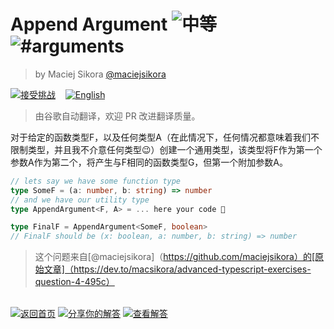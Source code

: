 <!--info-header-start--><h1>Append Argument <img src="https://img.shields.io/badge/-%E4%B8%AD%E7%AD%89-eaa648" alt="中等"/> <img src="https://img.shields.io/badge/-%23arguments-999" alt="#arguments"/></h1><blockquote><p>by Maciej Sikora <a href="https://github.com/maciejsikora" target="_blank">@maciejsikora</a></p></blockquote><p><a href="https://tsch.js.org/191/play/zh-CN" target="_blank"><img src="https://img.shields.io/badge/-%E6%8E%A5%E5%8F%97%E6%8C%91%E6%88%98-3178c6?logo=typescript" alt="接受挑战"/></a> &nbsp;&nbsp;&nbsp;<a href="./README.md" target="_blank"><img src="https://img.shields.io/badge/-English-gray" alt="English"/></a> </p><!--info-header-end-->

> 由谷歌自动翻译，欢迎 PR 改进翻译质量。

对于给定的函数类型F，以及任何类型A（在此情况下，任何情况都意味着我们不限制类型，并且我不介意任何类型😉）创建一个通用类型，该类型将F作为第一个参数A作为第二个，将产生与F相同的函数类型G，但第一个附加参数A。

```typescript
// lets say we have some function type
type SomeF = (a: number, b: string) => number
// and we have our utility type
type AppendArgument<F, A> = ... here your code 💪

type FinalF = AppendArgument<SomeF, boolean> 
// FinalF should be (x: boolean, a: number, b: string) => number
```

>这个问题来自[@maciejsikora]（https://github.com/maciejsikora）的[原始文章]（https://dev.to/macsikora/advanced-typescript-exercises-question-4-495c）

<!--info-footer-start--><br><a href="../../README.zh-CN.md" target="_blank"><img src="https://img.shields.io/badge/-%E8%BF%94%E5%9B%9E%E9%A6%96%E9%A1%B5-grey" alt="返回首页"/></a> <a href="https://tsch.js.org/191/answer/zh-CN" target="_blank"><img src="https://img.shields.io/badge/-%E5%88%86%E4%BA%AB%E4%BD%A0%E7%9A%84%E8%A7%A3%E7%AD%94-teal" alt="分享你的解答"/></a> <a href="https://tsch.js.org/191/solutions" target="_blank"><img src="https://img.shields.io/badge/-%E6%9F%A5%E7%9C%8B%E8%A7%A3%E7%AD%94-de5a77?logo=awesome-lists&logoColor=white" alt="查看解答"/></a> <!--info-footer-end-->